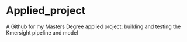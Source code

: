 # Applied_project
A Github for my Masters Degree applied project: building and testing the Kmersight pipeline and model
